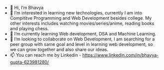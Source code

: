 - 👋 Hi, I’m Bhavya
- 👀 I’m interested in learning new technologies, currently I am into Compititve Programming and Web Development besides college. My other interests includes
  watching movies/series/anime, reading books and playing chess.
- 🌱 I’m currently learning Web development, DSA and Machine Learning.
- 💞️ I’m looking to collaborate on Web Development, I am searching for a peer group with same goal and level in learning web development, so we can grow together and also share our ideas.
- 📫 You can reach me by Linkedin - https://www.linkedin.com/in/bhavya-gupta-623981280/
